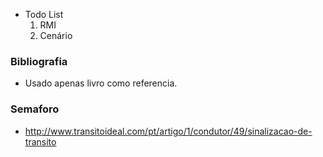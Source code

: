 - Todo List
	1. RMI
	2. Cenário

### Bibliografia
- Usado apenas livro como referencia.

### Semaforo
- http://www.transitoideal.com/pt/artigo/1/condutor/49/sinalizacao-de-transito
